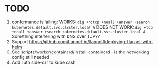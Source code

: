 # TODO

1. conformance is failing:
     WORKS: `dig +notcp +noall +answer +search kubernetes.default.svc.cluster.local A`
     DOES NOT WORK: `dig +tcp +noall +answer +search kubernetes.default.svc.cluster.local A`
     Something interfering with DNS over TCP??
2. Support https://github.com/flannel-io/flannel#deploying-flannel-with-helm
3. See scripts/worker/containerd/install-containerd - is the networking config still needed
4. Add auth side-car to kube dash

